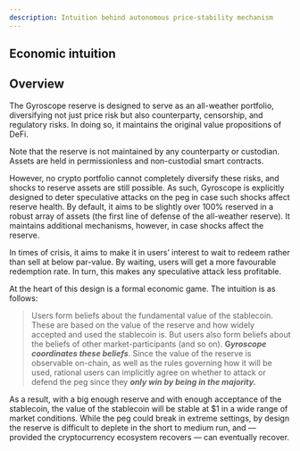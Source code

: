 ```yaml
---
description: Intuition behind autonomous price-stability mechanism
---
```


## Economic intuition

## Overview <a href="#e55d" id="e55d"></a>

The Gyroscope reserve is designed to serve as an all-weather portfolio, diversifying not just price risk but also counterparty, censorship, and regulatory risks. In doing so, it maintains the original value propositions of DeFi.

Note that the reserve is not maintained by any counterparty or custodian. Assets are held in permissionless and non-custodial smart contracts.

However, no crypto portfolio cannot completely diversify these risks, and shocks to reserve assets are still possible. As such, Gyroscope is explicitly designed to deter speculative attacks on the peg in case such shocks affect reserve health. By default, it aims to be slightly over 100% reserved in a robust array of assets (the first line of defense of the all-weather reserve). It maintains additional mechanisms, however, in case shocks affect the reserve.

In times of crisis, it aims to make it in users’ interest to wait to redeem rather than sell at below par-value. By waiting, users will get a more favourable redemption rate. In turn, this makes any speculative attack less profitable.

At the heart of this design is a formal economic game. The intuition is as follows:

> Users form beliefs about the fundamental value of the stablecoin. These are based on the value of the reserve and how widely accepted and used the stablecoin is. But users also form beliefs about the beliefs of other market-participants (and so on). **G**_**yroscope coordinates these beliefs**_. Since the value of the reserve is observable on-chain, as well as the rules governing how it will be used, rational users can implicitly agree on whether to attack or defend the peg since they _**only win by being in the majority.**_

As a result, with a big enough reserve and with enough acceptance of the stablecoin, the value of the stablecoin will be stable at $1 in a wide range of market conditions. While the peg could break in extreme settings, by design the reserve is difficult to deplete in the short to medium run, and — provided the cryptocurrency ecosystem recovers — can eventually recover.
